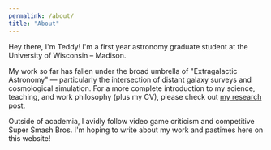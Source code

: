 ```yaml
---
permalink: /about/
title: "About"
---
```


Hey there, I'm Teddy! I'm a first year astronomy graduate student at the University of Wisconsin – Madison.

My work so far has fallen under the broad umbrella of "Extragalactic Astronomy" — particularly the intersection of distant galaxy surveys and cosmological simulation. For a more complete introduction to my science, teaching, and work philosophy (plus my CV), please check out [my research post][mrp].

Outside of academia, I avidly follow video game criticism and competitive Super Smash Bros. I'm hoping to write about my work and pastimes  here on this website!



[mrp]: https://openhearted99.github.io/work/my-science/

